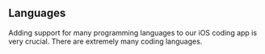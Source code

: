 ## Languages

Adding support for many programming languages to our iOS coding app is very crucial. There are extremely many coding languages.
